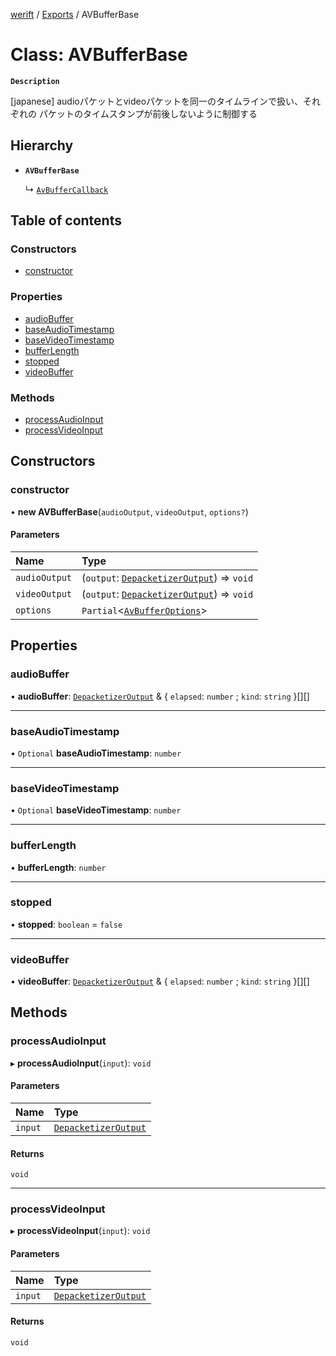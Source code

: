 [werift](../README.md) / [Exports](../modules.md) / AVBufferBase

# Class: AVBufferBase

**`Description`**

[japanese]
audioパケットとvideoパケットを同一のタイムラインで扱い、それぞれの
パケットのタイムスタンプが前後しないように制御する

## Hierarchy

- **`AVBufferBase`**

  ↳ [`AvBufferCallback`](AvBufferCallback.md)

## Table of contents

### Constructors

- [constructor](AVBufferBase.md#constructor)

### Properties

- [audioBuffer](AVBufferBase.md#audiobuffer)
- [baseAudioTimestamp](AVBufferBase.md#baseaudiotimestamp)
- [baseVideoTimestamp](AVBufferBase.md#basevideotimestamp)
- [bufferLength](AVBufferBase.md#bufferlength)
- [stopped](AVBufferBase.md#stopped)
- [videoBuffer](AVBufferBase.md#videobuffer)

### Methods

- [processAudioInput](AVBufferBase.md#processaudioinput)
- [processVideoInput](AVBufferBase.md#processvideoinput)

## Constructors

### constructor

• **new AVBufferBase**(`audioOutput`, `videoOutput`, `options?`)

#### Parameters

| Name | Type |
| :------ | :------ |
| `audioOutput` | (`output`: [`DepacketizerOutput`](../interfaces/DepacketizerOutput.md)) => `void` |
| `videoOutput` | (`output`: [`DepacketizerOutput`](../interfaces/DepacketizerOutput.md)) => `void` |
| `options` | `Partial`<[`AvBufferOptions`](../interfaces/AvBufferOptions.md)\> |

## Properties

### audioBuffer

• **audioBuffer**: [`DepacketizerOutput`](../interfaces/DepacketizerOutput.md) & { `elapsed`: `number` ; `kind`: `string`  }[][]

___

### baseAudioTimestamp

• `Optional` **baseAudioTimestamp**: `number`

___

### baseVideoTimestamp

• `Optional` **baseVideoTimestamp**: `number`

___

### bufferLength

• **bufferLength**: `number`

___

### stopped

• **stopped**: `boolean` = `false`

___

### videoBuffer

• **videoBuffer**: [`DepacketizerOutput`](../interfaces/DepacketizerOutput.md) & { `elapsed`: `number` ; `kind`: `string`  }[][]

## Methods

### processAudioInput

▸ **processAudioInput**(`input`): `void`

#### Parameters

| Name | Type |
| :------ | :------ |
| `input` | [`DepacketizerOutput`](../interfaces/DepacketizerOutput.md) |

#### Returns

`void`

___

### processVideoInput

▸ **processVideoInput**(`input`): `void`

#### Parameters

| Name | Type |
| :------ | :------ |
| `input` | [`DepacketizerOutput`](../interfaces/DepacketizerOutput.md) |

#### Returns

`void`
